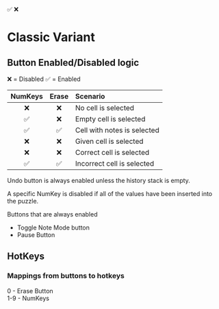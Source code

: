 ✅ ❌

# Classic Variant

## Button Enabled/Disabled logic

❌ = Disabled ✅ = Enabled

| NumKeys | Erase | Scenario                    |
| :-----: | :---: | :-------------------------- |
|   ❌    |  ❌   | No cell is selected         |
|   ✅    |  ❌   | Empty cell is selected      |
|   ✅    |  ✅   | Cell with notes is selected |
|   ❌    |  ❌   | Given cell is selected      |
|   ❌    |  ❌   | Correct cell is selected    |
|   ✅    |  ✅   | Incorrect cell is selected  |

Undo button is always enabled unless the history stack is empty.

A specific NumKey is disabled if all of the values have been inserted into the puzzle.

Buttons that are always enabled

- Toggle Note Mode button
- Pause Button

## HotKeys

### Mappings from buttons to hotkeys

0 - Erase Button  
1-9 - NumKeys
